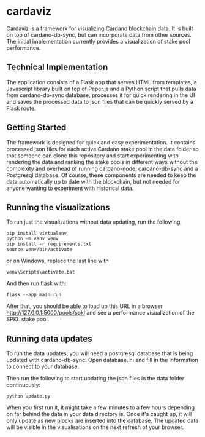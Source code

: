 # cardaviz
Cardaviz is a framework for visualizing Cardano blockchain data.  It is built on top of cardano-db-sync, but can incorporate data from other sources.  The initial implementation currently provides a visualization of stake pool performance.

## Technical Implementation
The application consists of a Flask app that serves HTML from templates, a Javascript library built on top of Paper.js and a Python script that pulls data from cardano-db-sync database, processes it for quick rendering in the UI and saves the processed data to json files that can be quickly served by a Flask route.

## Getting Started
The framework is designed for quick and easy experimentation.  It contains processed json files for each active Cardano stake pool in the data folder so that someone can clone this repository and start experimenting with rendering the data and ranking the stake pools in different ways without the complexity and overhead of running cardano-node, cardano-db-sync and a Postgresql database.  Of course, these components are needed to keep the data automatically up to date with the blockchain, but not needed for anyone wanting to experiment with historical data.

## Running the visualizations 
To run just the visualizations without data updating, run the following:
```
pip install virtualenv
python -m venv venv
pip install -r requirements.txt
source venv/bin/activate
```
or on Windows, replace the last line with 
```commandline
venv\Scripts\activate.bat
```
And then run flask with:
```commandline
flask --app main run
```
After that, you should be able to load up this URL in a browser 
http://127.0.0.1:5000/pools/spkl
and see a performance visualization of the SPKL stake pool.

## Running data updates
To run the data updates, you will need a postgresql database that is being updated with cardano-db-sync.  Open database.ini and fill in the information to connect to your database.

Then run the following to start updating the json files in the data folder continuously:
```commandline
python update.py
```
When you first run it, it might take a few minutes to a few hours depending on far behind the data in your data directory is.  Once it's caught up, it will only update as new blocks are inserted into the database. The updated data will be visible in the visualisations on the next refresh of your browser.